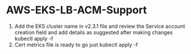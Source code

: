 # AWS-EKS-LB-ACM-Support

1. Add the EKS cluster name in v2.3.1 file and review the Service account creation field and add details as suggested after making changes kubectl apply -f
2. Cert metrics file is ready to go just kubectl apply -f 
